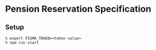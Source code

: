# Pension Reservation Specification

## Setup

```
% export FIGMA_TOKEN=<token value>
% npm run start
```
